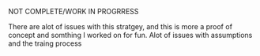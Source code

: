 NOT COMPLETE/WORK IN PROGRRESS

There are alot of issues with this stratgey, and this is more a proof of concept and somthing I worked on for fun.
Alot of issues with assumptions and the traing process




